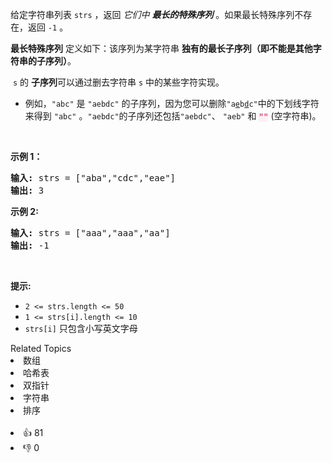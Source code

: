 <p>给定字符串列表&nbsp;<code>strs</code> ，返回 <em>它们中 <strong>最长的特殊序列</strong></em> 。如果最长特殊序列不存在，返回 <code>-1</code> 。</p>

<p><strong>最长特殊序列</strong> 定义如下：该序列为某字符串&nbsp;<strong>独有的最长子序列（即不能是其他字符串的子序列）</strong>。</p>

<p>&nbsp;<code>s</code>&nbsp;的&nbsp;<strong>子序列</strong>可以通过删去字符串&nbsp;<code>s</code>&nbsp;中的某些字符实现。</p>

<ul>
	<li>例如，<code>"abc"</code>&nbsp;是 <code>"aebdc"</code>&nbsp;的子序列，因为您可以删除<code>"a<u>e</u>b<u>d</u>c"</code>中的下划线字符来得到 <code>"abc"</code>&nbsp;。<code>"aebdc"</code>的子序列还包括<code>"aebdc"</code>、 <code>"aeb"</code>&nbsp;和 <font color="#c7254e" face="Menlo, Monaco, Consolas, Courier New, monospace"><span style="font-size: 12.6px; background-color: rgb(249, 242, 244);">""</span></font>&nbsp;(空字符串)。</li>
</ul>

<p>&nbsp;</p>

<p><strong>示例 1：</strong></p>

<pre>
<strong>输入:</strong> strs = ["aba","cdc","eae"]
<strong>输出:</strong> 3
</pre>

<p><strong>示例 2:</strong></p>

<pre>
<strong>输入:</strong> strs = ["aaa","aaa","aa"]
<strong>输出:</strong> -1
</pre>

<p>&nbsp;</p>

<p><strong>提示:</strong></p>

<ul>
	<li><code>2 &lt;= strs.length &lt;= 50</code></li>
	<li><code>1 &lt;= strs[i].length &lt;= 10</code></li>
	<li><code>strs[i]</code>&nbsp;只包含小写英文字母</li>
</ul>
<div><div>Related Topics</div><div><li>数组</li><li>哈希表</li><li>双指针</li><li>字符串</li><li>排序</li></div></div><br><div><li>👍 81</li><li>👎 0</li></div>